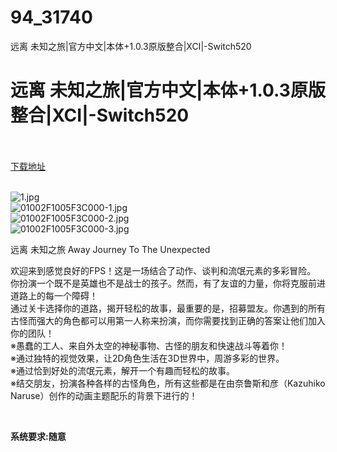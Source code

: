 # 94_31740
远离 未知之旅|官方中文|本体+1.0.3原版整合|XCI|-Switch520
# 远离 未知之旅|官方中文|本体+1.0.3原版整合|XCI|-Switch520
 <br/></br>
[下载地址](https://www.switch520.cc/article/31740 "下载地址")
<br/></br>

<p><img title="1.jpg" src="https://www.switch520.cc/muke_img/2022_05_25_14dfd04b2aeed.jpg" alt="1.jpg"><br>
<img title="01002F1005F3C000-1.jpg" src="https://www.switch520.cc/muke_img/2022_05_25_dd1820dc4801d.jpg" alt="01002F1005F3C000-1.jpg"><br>
<img title="01002F1005F3C000-2.jpg" src="https://www.switch520.cc/muke_img/2022_05_25_a2a4020fc98a7.jpg" alt="01002F1005F3C000-2.jpg"><br>
<img title="01002F1005F3C000-3.jpg" src="https://www.switch520.cc/muke_img/2022_05_25_1b79a19658e7f.jpg" alt="01002F1005F3C000-3.jpg"></p>
<p>远离 未知之旅 Away Journey To The Unexpected</p>
<p>欢迎来到感觉良好的FPS！这是一场结合了动作、谈判和流氓元素的多彩冒险。<br>
你扮演一个既不是英雄也不是战士的孩子。然而，有了友谊的力量，你将克服前进道路上的每一个障碍！<br>
通过关卡选择你的道路，揭开轻松的故事，最重要的是，招募盟友。你遇到的所有古怪而强大的角色都可以用第一人称来扮演，而你需要找到正确的答案让他们加入你的团队！<br>
※愚蠢的工人、来自外太空的神秘事物、古怪的朋友和快速战斗等着你！<br>
※通过独特的视觉效果，让2D角色生活在3D世界中，周游多彩的世界。<br>
※通过恰到好处的流氓元素，解开一个有趣而轻松的故事。<br>
※结交朋友，扮演各种各样的古怪角色，所有这些都是在由奈鲁斯和彦（Kazuhiko Naruse）创作的动画主题配乐的背景下进行的！</p>
<p>&nbsp;</p>
<p><strong>系统要求:随意</strong></p>



